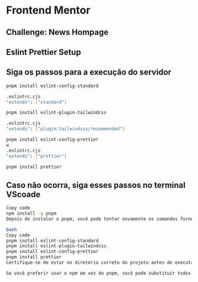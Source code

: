 # Frontend Mentor

## Challenge: News Hompage

## Eslint Prettier Setup

## Siga os passos para a execução do servidor

```bash
pnpm install eslint-config-standard

.eslintrc.cjs
"extends": ["standard"]
```

```bash
pnpm install eslint-plugin-tailwindcss

.eslintrc.cjs
"extends": ["plugin:tailwindcss/recommended"]
```

```bash
pnpm install eslint-config-prettier
w
.eslintrc.cjs
"extends": ["prettier"]
```

```bash
pnpm install prettier
```

## Caso não ocorra, siga esses passos no terminal VScoade

```bash
Copy code
npm install -g pnpm
Depois de instalar o pnpm, você pode tentar novamente os comandos fornecidos:

bash
Copy code
pnpm install eslint-config-standard
pnpm install eslint-plugin-tailwindcss
pnpm install eslint-config-prettier
pnpm install prettier
Certifique-se de estar no diretório correto do projeto antes de executar esses comandos.

Se você preferir usar o npm em vez do pnpm, você pode substituir todos os comandos pnpm install por npm install.
